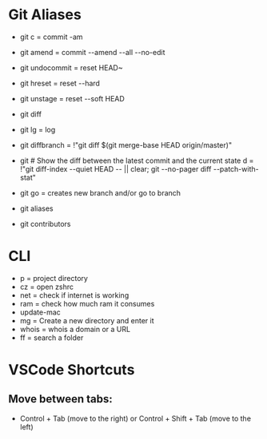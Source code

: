 # Git Aliases

- git c = commit -am
- git amend = commit --amend --all --no-edit
- git undocommit = reset HEAD~
- git hreset = reset --hard
- git unstage = reset --soft HEAD
- git diff
- git lg = log
- git diffbranch = !"git diff $(git merge-base HEAD origin/master)"

- git # Show the diff between the latest commit and the current state
  d = !"git diff-index --quiet HEAD -- || clear; git --no-pager diff --patch-with-stat"

- git go = creates new branch and/or go to branch
- git aliases
- git contributors

# CLI

- p = project directory
- cz = open zshrc
- net = check if internet is working
- ram <software> = check how much ram it consumes
- update-mac
- mg = Create a new directory and enter it
- whois = whois a domain or a URL
- ff <thing> = search a folder

# VSCode Shortcuts
  
## Move between tabs:
  - Control + Tab (move to the right) or Control + Shift + Tab (move to the left)
